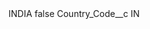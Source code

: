<?xml version="1.0" encoding="UTF-8"?>
<CustomMetadata xmlns="http://soap.sforce.com/2006/04/metadata" xmlns:xsi="http://www.w3.org/2001/XMLSchema-instance" xmlns:xsd="http://www.w3.org/2001/XMLSchema">
    <label>INDIA</label>
    <protected>false</protected>
    <values>
        <field>Country_Code__c</field>
        <value xsi:type="xsd:string">IN</value>
    </values>
</CustomMetadata>
